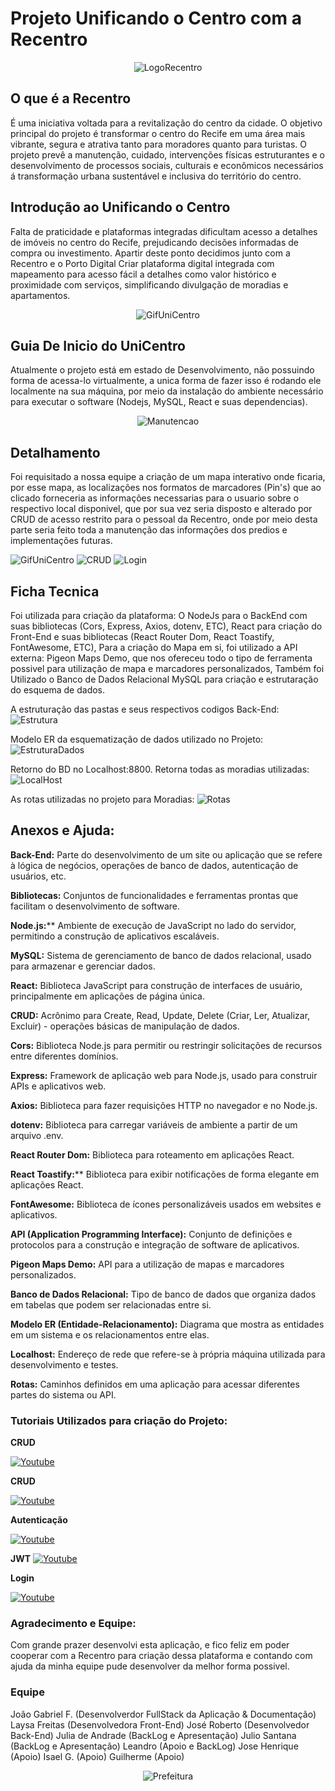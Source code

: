 # Projeto Unificando o Centro com a Recentro


<div align="center">
  
![LogoRecentro](/ProjetoCompartilhado/FrontMapa/src/page/imgs/IMGGITHUBRECENTRO.png)
  
</div>

## O que é a Recentro

É uma iniciativa voltada para a revitalização do centro da cidade. O objetivo principal do projeto é transformar o centro do Recife em uma área mais vibrante, segura e atrativa tanto para moradores quanto para turistas. O projeto prevê a manutenção, cuidado, intervenções físicas  estruturantes e o desenvolvimento de processos sociais, culturais e econômicos necessários á transformação urbana sustentável e inclusiva do território do centro.


## Introdução ao Unificando o Centro

Falta de praticidade e plataformas integradas dificultam acesso a detalhes de imóveis no centro do Recife, prejudicando decisões informadas de compra ou investimento. Apartir deste ponto decidimos junto com a Recentro e o Porto Digital Criar plataforma digital integrada com mapeamento para acesso fácil a detalhes como valor histórico e proximidade com serviços, simplificando divulgação de moradias e apartamentos.

<div align="center">

![GifUniCentro](/ProjetoCompartilhado/FrontMapa/src/page/imgs/GifMapaUniCentro.gif)

</div>

## Guia De Inicio do UniCentro

Atualmente o projeto está em estado de Desenvolvimento, não possuindo forma de acessa-lo virtualmente, a unica forma de fazer isso é rodando ele localmente na sua máquina, por meio da instalação do ambiente necessário para executar o software (Nodejs, MySQL, React e suas dependencias).

<div align="center">

![Manutencao](/ProjetoCompartilhado/FrontMapa/src/page/imgs/Manutenção.jpg)

</div>

## Detalhamento 


Foi requisitado a nossa equipe a criação de um mapa interativo onde ficaria, por esse mapa, as localizações nos formatos de marcadores (Pin's) que ao clicado forneceria as informações necessarias para o usuario sobre o respectivo local disponivel, que por sua vez seria disposto e alterado por CRUD de acesso restrito para o pessoal da Recentro, onde por meio desta parte seria feito toda a manutenção das informações dos predios e implementações futuras. 


![GifUniCentro](/ProjetoCompartilhado/FrontMapa/src/page/imgs/GifMapaUniCentro.gif)
![CRUD](/ProjetoCompartilhado/FrontMapa/src/page/imgs/CRUDDocumentacao.png)
![Login](/ProjetoCompartilhado/FrontMapa/src/page/imgs/LoginDocumentacao.png)



## Ficha Tecnica


Foi utilizada para criação da plataforma: O NodeJs para o BackEnd com suas bibliotecas (Cors, Express, Axios, dotenv, ETC), React para criação do Front-End e suas bibliotecas (React Router Dom, React Toastify, FontAwesome, ETC), Para a criação do Mapa em si, foi utilizado a API externa: Pigeon Maps Demo, que nos ofereceu todo o tipo de ferramenta possivel para utilização de mapa e marcadores personalizados, Também foi Utilizado o Banco de Dados Relacional MySQL para criação e estrutaração do esquema de dados.


A estruturação das pastas e seus respectivos codigos Back-End:
![Estrutura](/ProjetoCompartilhado/FrontMapa/src/page/imgs/EstruturaPasta.png)


Modelo ER da esquematização de dados utilizado no Projeto:
![EstruturaDados](/ProjetoCompartilhado/FrontMapa/src/page/imgs/ERUniCentro.png)

Retorno do BD no Localhost:8800. Retorna todas as moradias utilizadas:
![LocalHost](/ProjetoCompartilhado/FrontMapa/src/page/imgs/LocalHost8800.png)

As rotas utilizadas no projeto para Moradias:
![Rotas](/ProjetoCompartilhado/FrontMapa/src/page/imgs/RotasMoradias.png)


## Anexos e Ajuda:

**Back-End:** Parte do desenvolvimento de um site ou aplicação que se refere à lógica de negócios, operações de banco de dados, autenticação de usuários, etc.



**Bibliotecas:** Conjuntos de funcionalidades e ferramentas prontas que facilitam o desenvolvimento de software.



**Node.js:**** Ambiente de execução de JavaScript no lado do servidor, permitindo a construção de aplicativos escaláveis.



**MySQL:** Sistema de gerenciamento de banco de dados relacional, usado para armazenar e gerenciar dados.



**React:** Biblioteca JavaScript para construção de interfaces de usuário, principalmente em aplicações de página única.



**CRUD:** Acrônimo para Create, Read, Update, Delete (Criar, Ler, Atualizar, Excluir) - operações básicas de manipulação de dados.



**Cors:** Biblioteca Node.js para permitir ou restringir solicitações de recursos entre diferentes domínios.



**Express:** Framework de aplicação web para Node.js, usado para construir APIs e aplicativos web.



**Axios:** Biblioteca para fazer requisições HTTP no navegador e no Node.js.



**dotenv:** Biblioteca para carregar variáveis de ambiente a partir de um arquivo .env.



**React Router Dom:** Biblioteca para roteamento em aplicações React.



**React Toastify:**** Biblioteca para exibir notificações de forma elegante em aplicações React.



**FontAwesome:** Biblioteca de ícones personalizáveis usados em websites e aplicativos.



**API (Application Programming Interface):** Conjunto de definições e protocolos para a construção e integração de software de aplicativos.



**Pigeon Maps Demo:** API para a utilização de mapas e marcadores personalizados.



**Banco de Dados Relacional:** Tipo de banco de dados que organiza dados em tabelas que podem ser relacionadas entre si.



**Modelo ER (Entidade-Relacionamento):** Diagrama que mostra as entidades em um sistema e os relacionamentos entre elas.



**Localhost:** Endereço de rede que refere-se à própria máquina utilizada para desenvolvimento e testes.



**Rotas:** Caminhos definidos em uma aplicação para acessar diferentes partes do sistema ou API.


### Tutoriais Utilizados para criação do Projeto: 

**CRUD**

[![Youtube](/ProjetoCompartilhado/FrontMapa/src/page/imgs/ytb.png)](https://www.youtube.com/watch?v=V0InsRBl_G4&pp=ygUNY3JlYXRpbmcgY3J1ZA%3D%3D)

**CRUD**

[![Youtube](/ProjetoCompartilhado/FrontMapa/src/page/imgs/ytb.png)](https://www.youtube.com/watch?v=CUsCMKXpBGE&pp=ygUNY3JlYXRpbmcgY3J1ZA%3D%3D)




**Autenticação**

[![Youtube](/ProjetoCompartilhado/FrontMapa/src/page/imgs/ytb.png)](https://www.youtube.com/watch?v=LjJFu6Y6MrU&t=187s&pp=ygUfYXV0ZW50aWNhw6fDo28gand0IG5vZGVqcyByZWFjdA%3D%3D)

**JWT**
[![Youtube](/ProjetoCompartilhado/FrontMapa/src/page/imgs/ytb.png)](https://www.youtube.com/watch?v=qEBoZ8lJR3k&pp=ygUfYXV0ZW50aWNhw6fDo28gand0IG5vZGVqcyByZWFjdA%3D%3D)

**Login**

[![Youtube](/ProjetoCompartilhado/FrontMapa/src/page/imgs/ytb.png)](https://www.youtube.com/watch?v=300AFps_XoY&pp=ygURcGlnZW9uIG1hcHMgcmVhY3Q%3D)




### Agradecimento e Equipe:

Com grande prazer desenvolvi esta aplicação, e fico feliz em poder cooperar com a Recentro para criação dessa plataforma e contando com ajuda da minha equipe pude desenvolver da melhor forma possivel.

### Equipe

João Gabriel F. (Desenvolverdor FullStack da Aplicação & Documentação)
Laysa Freitas (Desenvolvedora Front-End)
José Roberto (Desenvolvedor Back-End)
Julia de Andrade (BackLog e Apresentação)
Julio Santana (BackLog e Apresentação)
Leandro (Apoio e BackLog)
Jose Henrique (Apoio)
Isael G. (Apoio)
Guilherme (Apoio)



<div align="center">
  
![Prefeitura](/ProjetoCompartilhado/FrontMapa/src/page/imgs/Prefeitura.jpg)
  
</div>